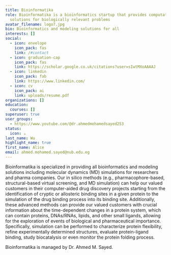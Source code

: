 ```yaml
---
title: Bioinformatika
role: Bioinformatika is a bioinformatics startup that provides computational
  solutions for biologically relevant problems
avatar_filename: logo7.jpg
bio: Bioinformatics and modeling solutions for all
interests: []
social:
  - icon: envelope
    icon_pack: fas
    link: /#contact
  - icon: graduation-cap
    icon_pack: fas
    link: https://scholar.google.co.uk/citations?user=sIwtMXoAAAAJ
  - icon: linkedin
    icon_pack: fab
    link: https://www.linkedin.com/
  - icon: cv
    icon_pack: ai
    link: uploads/resume.pdf
organizations: []
education:
  courses: []
superuser: true
user_groups:
  - https://www.youtube.com/@dr.ahmedmohamedsayed253
status:
  icon: ☕️
last_name: Wu
highlight_name: true
first_name: Alice
email: ahmed.mohamed.sayed@nub.edu.eg
---
```

Bioinformatika is specialized in providing all bioinformatics and modeling solutions including molecular dynamics (MD) simulations for researchers and pharma companies.
Our in silico methods (e.g., pharmacophore-based, structural-based virtual screening, and MD simulation) can help our valued customers in their computer-aided drug discovery projects starting from the identification of cryptic or allosteric binding sites in a given protein to the simulation of the drug binding process into its binding site.
Additionally, these advanced methods can provide our valued customers with crucial information about the time-dependent changes in a protein system, which can contain proteins, DNAs/RNAs, lipids, and other small ligands, allowing for the exploration of events of biological and pharmaceutical importance. Specifically, simulation can be performed to characterize protein flexibility, refine experimentally determined structures, evaluate protein-ligand binding, study biocatalysis or even monitor the protein folding process. 

B﻿ioinformatika is managed by Dr. Ahmed M. Sayed.